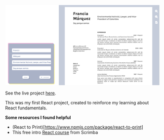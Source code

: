 <a href="https://xewar.github.io/cv-builder/">
<img src="https://github.com/xewar/projectThumbnails/blob/7748307293ac9c726d2cdf4a89ba3f5cc829b40b/cvBuilder2.png" width="500"></a>


See the live project [here](https://xewar.github.io/cv-builder/).

This was my first React project, created to reinforce my learning about React fundamentals.

**Some resources I found helpful**
- (React to Print)[https://www.npmjs.com/package/react-to-print]
- This free intro [React course](https://scrimba.com/learn/learnreact/) from Scrimba
